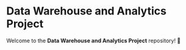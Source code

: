 #  Data Warehouse and Analytics Project

Welcome to the **Data Warehouse and Analytics Project** repository! 🚀
